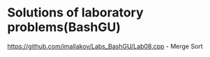 # Solutions of laboratory problems(BashGU)

https://github.com/imallakov/Labs_BashGU/Lab08.cpp - Merge Sort
